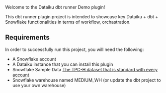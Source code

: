 Welcome to the Dataiku dbt runner Demo plugin!

This dbt runner plugin project is intended to showcase key Dataiku + dbt + Snowflake functionalities in terms of workflow, orchastration.

## Requirements
In order to successfully run this project, you will need the following:

- A Snowflake account
- A Dataiku instance that you can install this plugin
- Snowflake Sample Data [The TPC-H dataset that is standard with every account](https://docs.snowflake.com/en/user-guide/sample-data-tpch.html)
- Snowflake warehouse named MEDIUM_WH (or update the dbt project to use your own warehouse)
